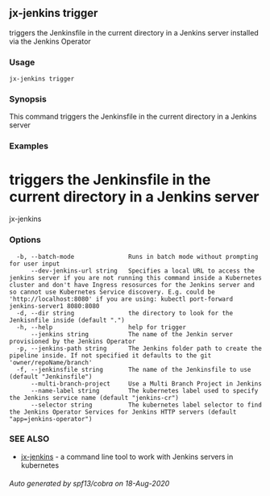 ## jx-jenkins trigger

triggers the Jenkinsfile in the current directory in a Jenkins server installed via the Jenkins Operator

### Usage

```
jx-jenkins trigger
```

### Synopsis

This command triggers the Jenkinsfile in the current directory in a Jenkins server

### Examples

  # triggers the Jenkinsfile in the current directory in a Jenkins server
  jx-jenkins

### Options

```
  -b, --batch-mode               Runs in batch mode without prompting for user input
      --dev-jenkins-url string   Specifies a local URL to access the jenkins server if you are not running this command inside a Kubernetes cluster and don't have Ingress resosurces for the Jenkins server and so cannot use Kubernetes Service discovery. E.g. could be 'http://localhost:8080' if you are using: kubectl port-forward jenkins-server1 8080:8080
  -d, --dir string               the directory to look for the Jenkisnfile inside (default ".")
  -h, --help                     help for trigger
      --jenkins string           The name of the Jenkin server provisioned by the Jenkins Operator
  -p, --jenkins-path string      The Jenkins folder path to create the pipeline inside. If not specified it defaults to the git 'owner/repoName/branch'
  -f, --jenkinsfile string       The name of the Jenkinsfile to use (default "Jenkinsfile")
      --multi-branch-project     Use a Multi Branch Project in Jenkins
      --name-label string        The kubernetes label used to specify the Jenkins service name (default "jenkins-cr")
      --selector string          The kubernetes label selector to find the Jenkins Operator Services for Jenkins HTTP servers (default "app=jenkins-operator")
```

### SEE ALSO

* [jx-jenkins](jx-jenkins.md)	 - a command line tool to work with Jenkins servers in kubernetes

###### Auto generated by spf13/cobra on 18-Aug-2020
